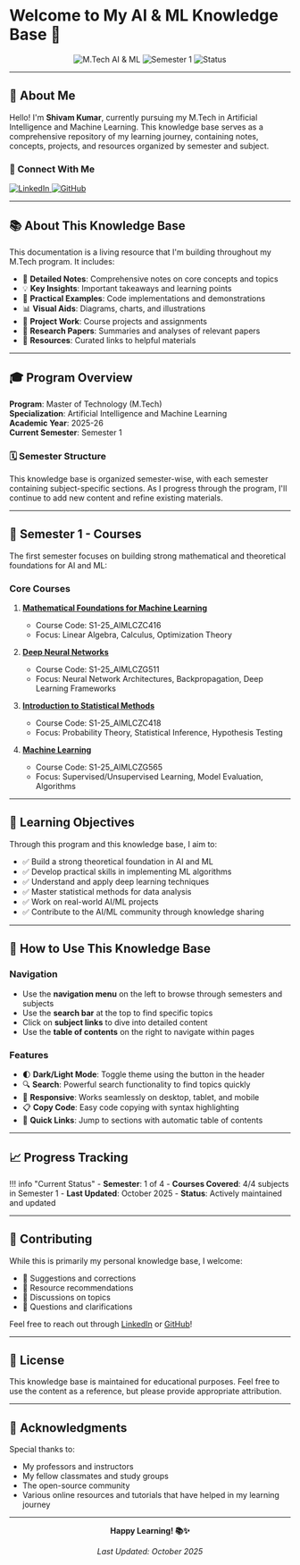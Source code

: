 # Welcome to My AI & ML Knowledge Base 🚀

<div align="center">
  <img src="https://img.shields.io/badge/M.Tech-AI%20%26%20ML-blue?style=for-the-badge" alt="M.Tech AI & ML">
  <img src="https://img.shields.io/badge/Semester-1-green?style=for-the-badge" alt="Semester 1">
  <img src="https://img.shields.io/badge/Status-In%20Progress-yellow?style=for-the-badge" alt="Status">
</div>

---

## 👋 About Me

Hello! I'm **Shivam Kumar**, currently pursuing my M.Tech in Artificial Intelligence and Machine Learning. This knowledge base serves as a comprehensive repository of my learning journey, containing notes, concepts, projects, and resources organized by semester and subject.

### 🔗 Connect With Me

<div class="connect-buttons">
  <a href="https://www.linkedin.com/in/shivam-kumar2003/" target="_blank">
    <img src="https://img.shields.io/badge/LinkedIn-0077B5?style=for-the-badge&logo=linkedin&logoColor=white" alt="LinkedIn">
  </a>
  <a href="https://github.com/shivam2003-dev" target="_blank">
    <img src="https://img.shields.io/badge/GitHub-100000?style=for-the-badge&logo=github&logoColor=white" alt="GitHub">
  </a>
</div>

---

## 📚 About This Knowledge Base

This documentation is a living resource that I'm building throughout my M.Tech program. It includes:

- 📖 **Detailed Notes**: Comprehensive notes on core concepts and topics
- 💡 **Key Insights**: Important takeaways and learning points
- 🔬 **Practical Examples**: Code implementations and demonstrations
- 📊 **Visual Aids**: Diagrams, charts, and illustrations
- 🎯 **Project Work**: Course projects and assignments
- 📝 **Research Papers**: Summaries and analyses of relevant papers
- 🔗 **Resources**: Curated links to helpful materials

---

## 🎓 Program Overview

**Program**: Master of Technology (M.Tech)  
**Specialization**: Artificial Intelligence and Machine Learning  
**Academic Year**: 2025-26  
**Current Semester**: Semester 1

### 🗓️ Semester Structure

This knowledge base is organized semester-wise, with each semester containing subject-specific sections. As I progress through the program, I'll continue to add new content and refine existing materials.

---

## 📖 Semester 1 - Courses

The first semester focuses on building strong mathematical and theoretical foundations for AI and ML:

### Core Courses

1. **[Mathematical Foundations for Machine Learning](semester1/mathematical-foundations.md)**
   - Course Code: S1-25_AIMLCZC416
   - Focus: Linear Algebra, Calculus, Optimization Theory
   
2. **[Deep Neural Networks](semester1/deep-neural-networks.md)**
   - Course Code: S1-25_AIMLCZG511
   - Focus: Neural Network Architectures, Backpropagation, Deep Learning Frameworks
   
3. **[Introduction to Statistical Methods](semester1/statistical-methods.md)**
   - Course Code: S1-25_AIMLCZC418
   - Focus: Probability Theory, Statistical Inference, Hypothesis Testing
   
4. **[Machine Learning](semester1/machine-learning.md)**
   - Course Code: S1-25_AIMLCZG565
   - Focus: Supervised/Unsupervised Learning, Model Evaluation, Algorithms

---

## 🎯 Learning Objectives

Through this program and this knowledge base, I aim to:

- ✅ Build a strong theoretical foundation in AI and ML
- ✅ Develop practical skills in implementing ML algorithms
- ✅ Understand and apply deep learning techniques
- ✅ Master statistical methods for data analysis
- ✅ Work on real-world AI/ML projects
- ✅ Contribute to the AI/ML community through knowledge sharing

---

## 🚀 How to Use This Knowledge Base

### Navigation

- Use the **navigation menu** on the left to browse through semesters and subjects
- Use the **search bar** at the top to find specific topics
- Click on **subject links** to dive into detailed content
- Use the **table of contents** on the right to navigate within pages

### Features

- 🌓 **Dark/Light Mode**: Toggle theme using the button in the header
- 🔍 **Search**: Powerful search functionality to find topics quickly
- 📱 **Responsive**: Works seamlessly on desktop, tablet, and mobile
- 📋 **Copy Code**: Easy code copying with syntax highlighting
- 🔗 **Quick Links**: Jump to sections with automatic table of contents

---

## 📈 Progress Tracking

!!! info "Current Status"
    - **Semester**: 1 of 4
    - **Courses Covered**: 4/4 subjects in Semester 1
    - **Last Updated**: October 2025
    - **Status**: Actively maintained and updated

---

## 🤝 Contributing

While this is primarily my personal knowledge base, I welcome:

- 📝 Suggestions and corrections
- 🔗 Resource recommendations
- 💬 Discussions on topics
- 🤔 Questions and clarifications

Feel free to reach out through [LinkedIn](https://www.linkedin.com/in/shivam-kumar2003/) or [GitHub](https://github.com/shivam2003-dev)!

---

## 📄 License

This knowledge base is maintained for educational purposes. Feel free to use the content as a reference, but please provide appropriate attribution.

---

## 🙏 Acknowledgments

Special thanks to:

- My professors and instructors
- My fellow classmates and study groups
- The open-source community
- Various online resources and tutorials that have helped in my learning journey

---

<div align="center">
  <p><strong>Happy Learning! 📚✨</strong></p>
  <p><em>Last Updated: October 2025</em></p>
</div>

